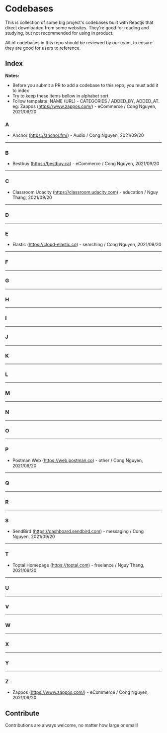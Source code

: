 # Codebases

This is collection of some big project's codebases built with Reactjs that direct downloaded from some websites. They're good for reading and studying, but not recommended for using in product.

All of codebases in this repo should be reviewed by our team, to ensure they are good for users to reference.

## Index

**Notes:** 
* Before you submit a PR to add a codebase to this repo, you must add it to index
* Try to keep these items bellow in alphabet sort
* Follow tempalate: NAME (URL) - CATEGORIES / ADDED_BY, ADDED_AT. eg: Zappos (https://www.zappos.com/) - eCommerce / Cong Nguyen, 2021/09/20

### A
* Anchor (https://anchor.fm/) - Audio / Cong Nguyen, 2021/09/20

---
### B
* Bestbuy (https://bestbuy.ca) - eCommerce / Cong Nguyen, 2021/09/20

---
### C
* Classroom Udacity (https://classroom.udacity.com) - education / Nguy Thang, 2021/09/20

---
### D

---
### E
* Elastic (https://cloud-elastic.co) - searching / Cong Nguyen, 2021/09/20

---
### F

---
### G

---
### H

---
### I

---
### J

---
### K

---
### L

---
### M

---
### N

---
### O

---
### P
* Postman Web (https://web.postman.co) - other / Cong Nguyen, 2021/09/20

---
### Q

---
### R

---
### S
* SendBird (https://dashboard.sendbird.com) - messaging / Cong Nguyen, 2021/09/20

---
### T
* Toptal Homepage (https://toptal.com) - freelance / Nguy Thang, 2021/09/20

---
### U

---
### V

---
### W

---
### X

---
### Y

---
### Z
* Zappos (https://www.zappos.com/) - eCommerce / Cong Nguyen, 2021/09/20


## Contribute

Contributions are always welcome, no matter how large or small!
